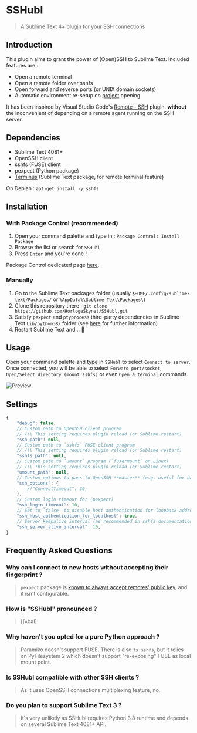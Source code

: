 # SSHubl

> A Sublime Text 4+ plugin for your SSH connections

## Introduction

This plugin aims to grant the power of (Open)SSH to Sublime Text. Included features are :

* Open a remote terminal
* Open a remote folder over sshfs
* Open forward and reverse ports (or UNIX domain sockets)
* Automatic environment re-setup on [project](https://www.sublimetext.com/docs/projects.html) opening

It has been inspired by Visual Studio Code's [Remote - SSH](https://marketplace.visualstudio.com/items?itemName=ms-vscode-remote.remote-ssh) plugin, **without** the inconvenient of depending on a remote agent running on the SSH server.

## Dependencies

* Sublime Text 4081+
* OpenSSH client
* sshfs (FUSE) client
* pexpect (Python package)
* [Terminus](https://packagecontrol.io/packages/Terminus) (Sublime Text package, for remote terminal feature)

On Debian : `apt-get install -y sshfs`

## Installation


### With Package Control (recommended)

1. Open your command palette and type in : `Package Control: Install Package`
2. Browse the list or search for `SSHubl`
3. Press `Enter` and you're done !

Package Control dedicated page [here](https://packagecontrol.io/packages/SSHubl).


### Manually

1. Go to the Sublime Text packages folder (usually `$HOME/.config/sublime-text/Packages/` or `%AppData%\Sublime Text\Packages\`)
2. Clone this repository there : `git clone https://github.com/HorlogeSkynet/SSHubl.git`
3. Satisfy `pexpect` and `ptyprocess` third-party dependencies in Sublime Text `Lib/python38/` folder (see [here](https://stackoverflow.com/a/61200528) for further information)
4. Restart Sublime Text and... :tada:

## Usage

Open your command palette and type in `SSHubl` to select `Connect to server`. Once connected, you will be able to select `Forward port/socket`, `Open/Select directory (mount sshfs)` or even `Open a terminal` commands.

![Preview](https://i.imgur.com/i5uPoWD.gif)

## Settings

```javascript
{
	"debug": false,
	// Custom path to OpenSSH client program
	// /!\ This setting requires plugin reload (or Sublime restart)
	"ssh_path": null,
	// Custom path to `sshfs` FUSE client program
	// /!\ This setting requires plugin reload (or Sublime restart)
	"sshfs_path": null,
	// Custom path to `umount` program (`fusermount` on Linux)
	// /!\ This setting requires plugin reload (or Sublime restart)
	"umount_path": null,
	// Custom options to pass to OpenSSH **master** (e.g. useful for bastion traversal)
	"ssh_options": {
		//"ConnectTimeout": 30,
	},
	// Custom login timeout for (pexpect)
	"ssh_login_timeout": 10,
	// Set to `false` to disable host authentication for loopback addresses (cf. NoHostAuthenticationForLocalhost)
	"ssh_host_authentication_for_localhost": true,
	// Server keepalive interval (as recommended in sshfs documentation)
	"ssh_server_alive_interval": 15,
}
```

## Frequently Asked Questions

### Why can I connect to new hosts without accepting their fingerprint ?

> `pexpect` package is [known to always accept remotes' public key](https://github.com/pexpect/pexpect/blob/4.8.0/pexpect/pxssh.py#L411-L414), and it isn't configurable.

### How is "SSHubl" pronounced ?

> \[ʃʌbəl\]

### Why haven't you opted for a pure Python approach ?

> Paramiko doesn't support FUSE. There is also `fs.sshfs`, but it relies on PyFilesystem 2 which doesn't support "re-exposing" FUSE as local mount point.

### Is SSHubl compatible with other SSH clients ?

> As it uses OpenSSH connections multiplexing feature, no.

### Do you plan to support Sublime Text 3 ?

> It's very unlikely as SSHubl requires Python 3.8 runtime and depends on several Sublime Text 4081+ API.
